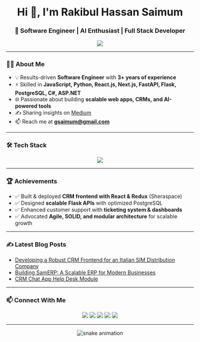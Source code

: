 <!-- Profile README for Rakibul Hassan Saimum -->

<h1 align="center">Hi 👋, I'm Rakibul Hassan Saimum</h1>
<h3 align="center">🚀 Software Engineer | AI Enthusiast | Full Stack Developer</h3>

<p align="center">
  <img src="https://readme-typing-svg.herokuapp.com?size=22&center=true&vCenter=true&width=600&lines=Full+Stack+Developer+💻;AI+Powered+App+Builder+🤖;Open+Source+Contributor+🌍;Always+learning+new+things+🔥" />
</p>

---

### 🧑‍💻 About Me
- 💡 Results-driven **Software Engineer** with **3+ years of experience**
- ⚡ Skilled in **JavaScript, Python, React.js, Next.js, FastAPI, Flask, PostgreSQL, C#, ASP.NET**
- 🌐 Passionate about building **scalable web apps, CRMs, and AI-powered tools**
- ✍️ Sharing insights on [Medium](https://medium.com/@gsaimum)  
- 📫 Reach me at **gsaimum@gmail.com**

---

### 🛠️ Tech Stack
<p align="center">
  <img src="https://skillicons.dev/icons?i=js,ts,react,nextjs,redux,nodejs,express,python,flask,fastapi,cs,dotnet,postgresql,mongodb,docker,git,html,css" />
</p>

---

### 🏆 Achievements
- ✅ Built & deployed **CRM frontend with React & Redux** (Sheraspace)
- ✅ Designed **scalable Flask APIs** with optimized PostgreSQL
- ✅ Enhanced customer support with **ticketing system & dashboards**
- ✅ Advocated **Agile, SOLID, and modular architecture** for scalable growth

---

### ✍️ Latest Blog Posts
<!-- BLOG-POST-LIST:START -->
- [Developing a Robust CRM Frontend for an Italian SIM Distribution Company](https://medium.com/@gsaimum/developing-a-robust-crm-front-end-for-an-italian-sim-distribution-company-499cce3f0a47)  
- [Building SamERP: A Scalable ERP for Modern Businesses](https://medium.com/@gsaimum/building-samerp-a-scalable-erp-for-modern-businesses-7942808d83d2)  
- [CRM Chat App Help Desk Module](https://medium.com/@gsaimum/crm-chat-app-help-desk-module-2ab77d7683cf)  
<!-- BLOG-POST-LIST:END -->

---


### 📫 Connect With Me
<p align="center">
  <a href="mailto:gsaimum@gmail.com"><img src="https://img.shields.io/badge/Gmail-D14836?style=for-the-badge&logo=gmail&logoColor=white"></a>
  <a href="https://linkedin.com/in/rakibul-hassan-saimum-2452a8147"><img src="https://img.shields.io/badge/LinkedIn-0077B5?style=for-the-badge&logo=linkedin&logoColor=white"></a>
  <a href="https://github.com/saimum1"><img src="https://img.shields.io/badge/GitHub-100000?style=for-the-badge&logo=github&logoColor=white"></a>
  <a href="https://medium.com/@gsaimum"><img src="https://img.shields.io/badge/Medium-000000?style=for-the-badge&logo=medium&logoColor=white"></a>
  <a href="https://rhsaimum.netlify.app/"><img src="https://img.shields.io/badge/Portfolio-FF5722?style=for-the-badge&logo=react&logoColor=white"></a>
</p>

---

<p align="center">
  <img src="https://raw.githubusercontent.com/saimum1/saimum1/output/github-contribution-grid-snake.svg" alt="snake animation"/>
</p>
